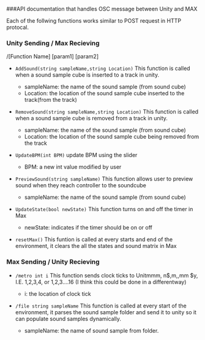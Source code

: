###API documentation that handles OSC message between Unity and MAX

Each of the follwing functions works similar to POST request in HTTP protocal.

### Unity Sending / Max Recieving

/[Function Name] [param1] [param2]

- ```AddSound(string sampleName,string Location)```
This function is called when a sound sample cube is inserted to a track in unity.
   * sampleName: the name of the sound sample (from sound cube)
   * Location: the location of the sound sample cube inserted to the track(from the track)

- ```RemoveSound(string sampleName,string Location)```
This function is called when a sound sample cube is removed from a track in unity.
  * sampleName: the name of the sound sample (from sound cube)
  * Location: the location of the sound sample cube being removed from the track

- ```UpdateBPM(int BPM)```
update BPM using the slider
  * BPM: a new int value modified by user

- ```PreviewSound(string sampleName)```
This function allows user to preview sound when they reach controller to the soundcube
  * sampleName: the name of the sound sample (from sound cube)


- ```UpdateState(bool newState)```
  This function turns on and off the timer in Max
  - newState: indicates if the timer should be on or off

- ```resetMax()```
  This funtion is called at every starts and end of the environment, it clears the all the states and sound matrix in Max


### Max Sending /  Unity Recieving
- ```/metro int i```
  This function sends clock ticks to Unitmmm, n$,m,,mm $y, I.E. 1,2,3,4, or 1,2,3....16 (I think this could be done in a differentway)
    - i: the location of clock tick

- ```/file string sampleName```
This function is called at every start of the environment, it parses the sound sample folder and send it to unity so it can populate sound samples dynamically.
    - sampleName: the name of sound sample from folder.
